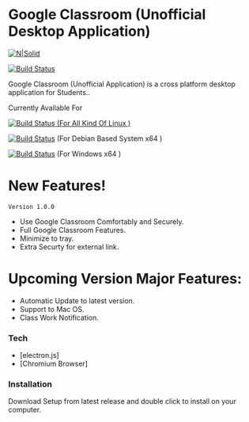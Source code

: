 # Google Classroom (Unofficial Desktop Application)

[![N|Solid](https://himelrana-swe.com/brand/himelrana.png)](https://himelrana-swe.com)

[![Build Status](https://travis-ci.org/joemccann/dillinger.svg?branch=master)](https://himelrana-swe.com)

Google Classroom (Unofficial Application) is a cross platform desktop application for Students..

Currently Available For

[![Build Status](https://himelrana-swe.com/brand/linux.png) (For All Kind Of Linux )](https://github.com/himelrana-swe/Google-Classroom/releases/download/v1.0.0/linux-unpacked-for-non-debian-system.zip) 

[![Build Status](https://himelrana-swe.com/brand/linux.png)](https://github.com/himelrana-swe/Google-Classroom/releases/download/v1.0.0/googleclassroom_1.0.0_amd64.deb) (For Debian Based System x64 )

[![Build Status](https://himelrana-swe.com/brand/windows.png)](https://github.com/himelrana-swe/Google-Classroom/releases/download/v1.0.0/googleclassroom-setup-1.0.0.exe) (For Windows x64 )

# New Features!
    Version 1.0.0
  - Use Google Classroom Comfortably and  Securely.
  - Full Google Classroom Features.
  - Minimize to tray.
  - Extra Securty for external link.
# Upcoming Version Major Features:
  - Automatic Update to latest version.
  - Support to Mac OS.
  - Class Work Notification.

### Tech
* [electron.js]
* [Chromium Browser]

### Installation
Download Setup from latest release and double click to install on your computer.

